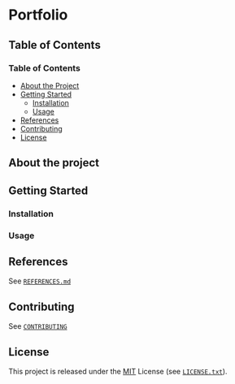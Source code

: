 # Portfolio

## Table of Contents

### Table of Contents

- [About the Project](abouttheproject)
- [Getting Started](gettingstarted)
  - [Installation](installation)
  - [Usage](usage)
- [References](references)
- [Contributing](contributing)
- [License](license)

## About the project

## Getting Started

### Installation

### Usage

## References

See [`REFERENCES.md`](REFERENCES.md)

## Contributing

See [`CONTRIBUTING`](CONTRIBUTING.md)

## License

This project is released under the [MIT](https://opensource.org/license/mit/) License (see [`LICENSE.txt`](LICENSE.txt)).
